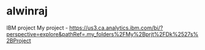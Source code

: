 # alwinraj
IBM project
My project - https://us3.ca.analytics.ibm.com/bi/?perspective=explore&pathRef=.my_folders%2FMy%2Bprjt%2FDk%2527s%2BProject
